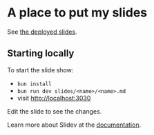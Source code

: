 # A place to put my slides

See [the deployed slides](https://lucasmerlin.github.io/slides/).

## Starting locally

To start the slide show:

- `bun install`
- `bun run dev slides/<name>/<name>.md`
- visit <http://localhost:3030>

Edit the slide to see the changes.

Learn more about Slidev at the [documentation](https://sli.dev/).
